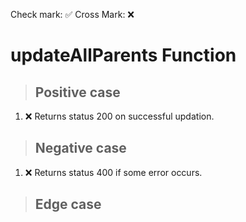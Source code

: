 Check mark: ✅
Cross Mark: ❌

# updateAllParents Function

> ## Positive case
1. ❌ Returns status 200 on successful updation.

> ## Negative case
1. ❌ Returns status 400 if some error occurs.

> ## Edge case
